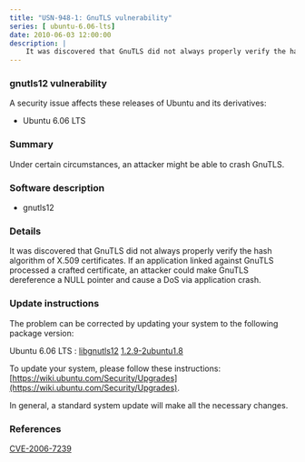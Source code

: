```yaml
---
title: "USN-948-1: GnuTLS vulnerability"
series: [ ubuntu-6.06-lts]
date: 2010-06-03 12:00:00
description: |
    It was discovered that GnuTLS did not always properly verify the hash algorithm of X.509 certificates. If an application linked against GnuTLS processed a crafted certificate, an attacker could make GnuTLS dereference a NULL pointer and cause a DoS via application crash. 
--- 
```

 
### gnutls12 vulnerability

A security issue affects these releases of Ubuntu and its derivatives:

* Ubuntu 6.06 LTS

### Summary

Under certain circumstances, an attacker might be able to crash GnuTLS. 

### Software description

* gnutls12 

### Details

It was discovered that GnuTLS did not always properly verify the hash algorithm of X.509 certificates. If an application linked against GnuTLS processed a crafted certificate, an attacker could make GnuTLS dereference a NULL pointer and cause a DoS via application crash. 

### Update instructions

The problem can be corrected by updating your system to the following package version:

Ubuntu 6.06 LTS
 : [libgnutls12](https://launchpad.net/ubuntu/+source/gnutls12) <span> [1.2.9-2ubuntu1.8](https://launchpad.net/ubuntu/+source/gnutls12/1.2.9-2ubuntu1.8) </span> 

To update your system, please follow these instructions: [https://wiki.ubuntu.com/Security/Upgrades](https://wiki.ubuntu.com/Security/Upgrades).

In general, a standard system update will make all the necessary changes. 

### References

 [CVE-2006-7239](http://people.ubuntu.com/~ubuntu-security/cve/CVE-2006-7239)
 
